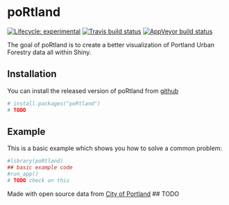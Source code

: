 
<!-- README.md is generated from README.Rmd. Please edit that file -->

# poRtland

<!-- badges: start -->

[![Lifecycle:
experimental](https://img.shields.io/badge/lifecycle-experimental-orange.svg)](https://www.tidyverse.org/lifecycle/#experimental)
[![Travis build
status](https://travis-ci.com/mxblsdl/poRtland.svg?branch=master)](https://travis-ci.com/mxblsdl/poRtland)
[![AppVeyor build
status](https://ci.appveyor.com/api/projects/status/github/mxblsdl/poRtland?branch=master&svg=true)](https://ci.appveyor.com/project/mxblsdl/poRtland)
<!-- badges: end -->

The goal of poRtland is to create a better visualization of Portland
Urban Forestry data all within Shiny.

## Installation

You can install the released version of poRtland from [github](#)

``` r
# install.packages("poRtland")
# TODO
```

## Example

This is a basic example which shows you how to solve a common problem:

``` r
#library(poRtland)
## basic example code
#run_app()
# TODO check on this
```

Made with open source data from [City of Portland](#) \#\# TODO
